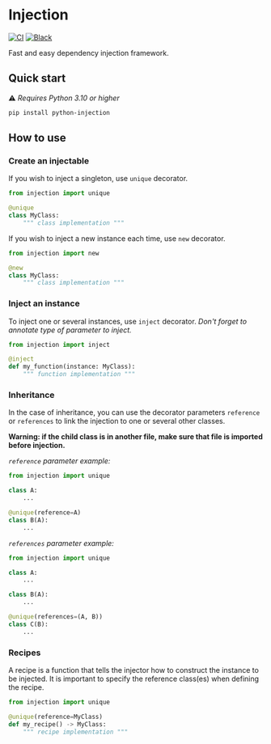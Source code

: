 # Injection

[![CI](https://github.com/soon-app/injection/actions/workflows/ci.yml/badge.svg)](https://github.com/soon-app/injection)
[![Black](https://img.shields.io/badge/code%20style-black-000000.svg)](https://github.com/psf/black)

Fast and easy dependency injection framework.

## Quick start

⚠️ _Requires Python 3.10 or higher_

```bash
pip install python-injection
```

## How to use

### Create an injectable

If you wish to inject a singleton, use `unique` decorator.

```python
from injection import unique

@unique
class MyClass:
    """ class implementation """
```

If you wish to inject a new instance each time, use `new` decorator.

```python
from injection import new

@new
class MyClass:
    """ class implementation """
```

### Inject an instance

To inject one or several instances, use `inject` decorator.
_Don't forget to annotate type of parameter to inject._

```python
from injection import inject

@inject
def my_function(instance: MyClass):
    """ function implementation """
```

### Inheritance

In the case of inheritance, you can use the decorator parameters `reference` or `references` to link the injection to 
one or several other classes.

**Warning: if the child class is in another file, make sure that file is imported before injection.**

_`reference` parameter example:_

```python
from injection import unique

class A:
    ...

@unique(reference=A)
class B(A):
    ...
```

_`references` parameter example:_

```python
from injection import unique

class A:
    ...

class B(A):
    ...

@unique(references=(A, B))
class C(B):
    ...
```

### Recipes

A recipe is a function that tells the injector how to construct the instance to be injected. It is important to specify 
the reference class(es) when defining the recipe.

```python
from injection import unique

@unique(reference=MyClass)
def my_recipe() -> MyClass:
    """ recipe implementation """
```
